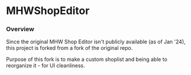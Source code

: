 # MHWShopEditor

### Overview

Since the original MHW Shop Editor isn't publicly available (as of Jan '24), this project is forked from a fork of the original repo.

Purpose of this fork is to make a custom shoplist and being able to reorganize it - for UI cleanliness.

